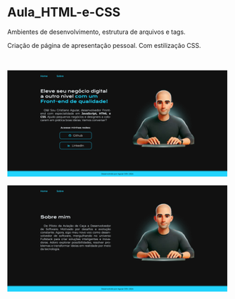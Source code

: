 # Aula_HTML-e-CSS
 Ambientes de desenvolvimento, estrutura de arquivos e tags.

 Criação de página de apresentação pessoal. Com estilização CSS.

 </br>
 </br>
 
<img width="500" src="./assets/apresentacao.png">
</br>
</br>
<img width="500" src="./assets/Sobre mim.png">


 


 
